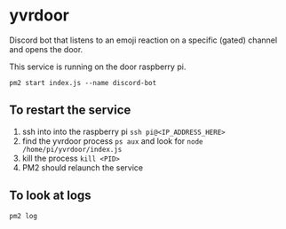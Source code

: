 # yvrdoor

Discord bot that listens to an emoji reaction on a specific (gated) channel and opens the door.

This service is running on the door raspberry pi.

```
pm2 start index.js --name discord-bot
```

## To restart the service
1. ssh into into the raspberry pi `ssh pi@<IP_ADDRESS_HERE>`
2. find the yvrdoor process `ps aux` and look for `node /home/pi/yvrdoor/index.js`
3. kill the process `kill <PID>`
4. PM2 should relaunch the service

## To look at logs
`pm2 log`
